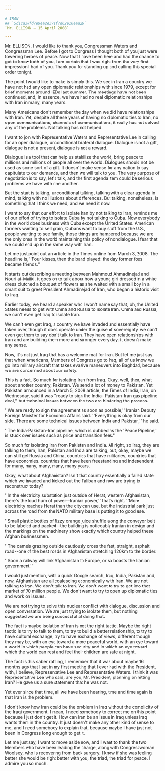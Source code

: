 ```yaml
---
---

# IRAN
## `5d1ca36fd7e9ea2e379f7d62e16eaa26`
`Mr. ELLISON — 15 April 2008`

---
```



Mr. ELLISON. I would like to thank you, Congressman Waters and 
Congressman Lee. Before I got to Congress I thought both of you just 
were towering heroes of peace. Now that I have been here and had the 
chance to get to know both of you, I am certain that I was right from 
the very first impression I had of you. Thank you for standing up and 
calling this special order tonight.

The point I would like to make is simply this. We see in Iran a 
country we have not had any open diplomatic relationships with since 
1979, except for brief moments around IEDs last summer. The meetings 
have not been continued, and, in essence, we have had no real 
diplomatic relationships with Iran in many, many years.

Many Americans don't remember the day when we did have relationships 
with Iran. Yet, despite all these years of having no diplomatic ties to 
Iran, no open communications, channels of communications, it really has 
not solved any of the problems. Not talking has not helped.

I want to join with Representative Waters and Representative Lee in 
calling for an open dialogue, unconditional bilateral dialogue. 
Dialogue is not a gift, dialogue is not a present, dialogue is not a 
reward.

Dialogue is a tool that can help us stabilize the world, bring peace 
to millions and millions of people all over the world. Dialogues should 
not be used as some sort of a gift. It doesn't make sense for any 
nation to say capitulate to our demands, and then we will talk to you. 
The very purpose of negotiation is to say, let's talk, and the first 
agenda item could be serious problems we have with one another.

But the start is talking, unconditional talking, talking with a clear 
agenda in mind, talking with no illusions about differences. But 
talking, nonetheless, is something that I think we need, and we need it 
now.

I want to say that our effort to isolate Iran by not talking to Iran, 
reminds me of our effort of trying to isolate Cuba by not talking to 
Cuba. Now everybody in the world does business with Cuba except the 
United States. American farmers wanting to sell grain, Cubans want to 
buy stuff from the U.S., people wanting to see family, those things are 
hampered because we are the only ones in the world maintaining this 
policy of nondialogue. I fear that we could end up in the same way with 
Iran.

Let me just point out an article in the Times online from March 3, 
2008. The headline is, ''Four kisses, then the band played: the day 
former foes became friends.''

It starts out describing a meeting between Mahmoud Ahmadinejad and 
Nouri al-Maliki. It goes on to talk about how a young girl dressed in a 
white dress clutched a bouquet of flowers as she waited with a small 
boy in a smart suit to greet President Ahmadinejad of Iran, who began a 
historic visit to Iraq.

Earlier today, we heard a speaker who I won't name say that, oh, the 
United States needs to get with China and Russia to isolate Iran. China 
and Russia, we can't even get Iraq to isolate Iran.

We can't even get Iraq, a country we have invaded and essentially 
have taken over, though it does operate under the guise of sovereignty, 
we can't even get them to say don't talk to Iran. They have open 
relationships with Iran and are building them more and stronger every 
day. It doesn't make any sense.

Now, it's not just Iraq that has a welcome mat for Iran. But let me 
just say that when Americans, Members of Congress go to Iraq, all of us 
know we go into military aircraft that takes evasive maneuvers into 
Baghdad, because we are concerned about our safety.

This is a fact. So much for isolating Iran from Iraq. Okay, well, 
then, what about another country, Pakistan. We send a lot of money to 
Pakistan. Yet Pakistan announced in a March 5, 2008 article, the Times 
of India, Iran, on Wednesday, said it was ''ready to sign the India-
Pakistan-Iran gas pipeline deal,'' but technical issues between the two 
are hindering the process.

''We are ready to sign the agreement as soon as possible,'' Iranian 
Deputy Foreign Minister for Economic Affairs said. ''Everything is okay 
from our side. There are some technical issues between India and 
Pakistan,'' he said.

''The India-Pakistan-Iran pipeline, which is dubbed as the 'Peace 
Pipeline,' is stuck over issues such as price and transition fees.''

So much for isolating Iran from Pakistan and India. All right, so 
Iraq, they are talking to them, Iran, Pakistan and India are talking, 
but, okay, maybe we can still get Russia and China, countries that have 
militaries, countries that have economies, countries that have been 
freestanding and independent for many, many, many, many, many years.

Okay, what about Afghanistan? Isn't that country essentially a failed 
state which we invaded and kicked out the Taliban and now are trying to 
reconstruct today?

''In the electricity substation just outside of Herat, western 
Afghanistan, there's the loud hum of power--Iranian power,'' that's 
right. ''More electricity reaches Herat than the city can use, but the 
industrial park just across the road from the NATO military base is 
putting it to good use.

''Small plastic bottles of fizzy orange juice shuffle along the 
conveyor belt to be labeled and packed--the building is noticeably 
Iranian in design and the markings on the machinery show exactly which 
country helped these Afghan businessmen.

''The camels grazing outside cautiously cross the fast, straight, 
asphalt road--one of the best roads in Afghanistan stretching 120km to 
the border.

''Soon a railway will link Afghanistan to Europe, or so boasts the 
Iranian government.''

I would just mention, with a quick Google search, Iraq, India, 
Pakistan and, now, Afghanistan are all coalescing economically with 
Iran. We are not talking to Iran. We don't talk to Iran. We don't want 
to try to get into that market of 70 million people. We don't want to 
try to open up diplomatic ties and work on issues.

We are not trying to solve this nuclear conflict with dialogue, 
discussion and open conversation. We are just trying to isolate them, 
but nothing suggested we are being successful at doing that.

The fact is maybe isolation of Iran is not the right tactic. Maybe 
the right tactic is to try to talk to them, to try to build a better 
relationship, to try to have cultural exchange, try to have exchange of 
views, different though they may be, with an eye toward a more peaceful 
world, with an eye toward a world in which people can have security and 
in which an eye toward which the world can rest and feel their children 
are safe at night.



The fact is this saber rattling, I remember that it was about maybe 
16 months ago that I sat in my first meeting that I ever had with the 
President, with, I believe, Representative Lee and Representative 
Waters. I think it was Representative Lee who said, are you, Mr. 
President, planning on hitting Iran? He gave us a sure statement that 
he was not.

Yet ever since that time, all we have been hearing, time and time 
again is that Iran is the problem.

I don't know how Iran could be the problem in Iraq without the 
complicity of the Iraqi government. I mean, I need somebody to correct 
me on this point because I just don't get it. How can Iran be an issue 
in Iraq unless Iraq wants them in the country. It just doesn't make any 
other kind of sense to me, and I need somebody to explain that, because 
maybe I have just not been in Congress long enough to get it.


Let me just say, I want to move aside now, and I want to thank the 
two Members who have been leading the charge, along with Congresswoman 
Woolsey, who is recovering from back surgery. I know if she was feeling 
better she would be right better with you, the triad, the triad for 
peace. I admire you so much.